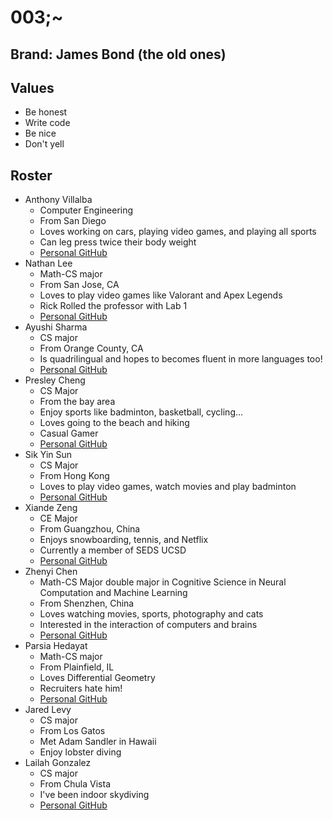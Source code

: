 # 003;~

## Brand: James Bond (the old ones)

## Values
* Be honest
* Write code
* Be nice
* Don't yell

## Roster
* Anthony Villalba
  * Computer Engineering
  * From San Diego
  * Loves working on cars, playing video games, and playing all sports
  * Can leg press twice their body weight
  * [Personal GitHub](https://github.com/ToniV12)
* Nathan Lee
  * Math-CS major
  * From San Jose, CA
  * Loves to play video games like Valorant and Apex Legends
  * Rick Rolled the professor with Lab 1
  * [Personal GitHub](https://github.com/NathanielLee896)
* Ayushi Sharma
  * CS major
  * From Orange County, CA
  * Is quadrilingual and hopes to becomes fluent in more languages too!
  * [Personal GitHub](https://github.com/ayushiatsharma)
* Presley Cheng
  * CS Major
  * From the bay area
  * Enjoy sports like badminton, basketball, cycling...
  * Loves going to the beach and hiking
  * Casual Gamer
  * [Personal GitHub](https://github.com/presley-cheng)
* Sik Yin Sun
  * CS Major
  * From Hong Kong
  * Loves to play video games, watch movies and play badminton
  * [Personal GitHub](https://github.com/SikYinSun)
* Xiande Zeng
  * CE Major
  * From Guangzhou, China
  * Enjoys snowboarding, tennis, and Netflix
  * Currently a member of SEDS UCSD
  * [Personal GitHub](https://github.com/martintsangxd)
* Zhenyi Chen
  * Math-CS Major double major in Cognitive Science in Neural Computation and Machine Learning
  * From Shenzhen, China
  * Loves watching movies, sports, photography and cats
  * Interested in the interaction of computers and brains
  * [Personal GitHub](https://github.com/JennyNo007)
* Parsia Hedayat
  * Math-CS major
  * From Plainfield, IL
  * Loves Differential Geometry
  * Recruiters hate him!
  * [Personal GitHub](https://github.com/phedayat)
* Jared Levy
  * CS major
  * From Los Gatos
  * Met Adam Sandler in Hawaii
  * Enjoy lobster diving
* Lailah Gonzalez
  * CS major
  * From Chula Vista
  * I've been indoor skydiving
  * [Personal GitHub](https://github.com/l4gonzal)
